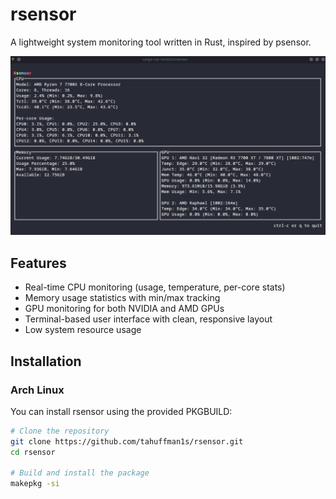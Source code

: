 # rsensor

A lightweight system monitoring tool written in Rust, inspired by psensor.

![screenshot](assets/screenshots/screenshot.png)
## Features

- Real-time CPU monitoring (usage, temperature, per-core stats)
- Memory usage statistics with min/max tracking
- GPU monitoring for both NVIDIA and AMD GPUs
- Terminal-based user interface with clean, responsive layout
- Low system resource usage

## Installation

### Arch Linux

You can install rsensor using the provided PKGBUILD:

```bash
# Clone the repository
git clone https://github.com/tahuffman1s/rsensor.git
cd rsensor

# Build and install the package
makepkg -si